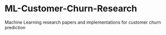 # ML-Customer-Churn-Research
Machine Learning research papers and implementations for customer churn prediction
